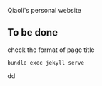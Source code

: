 Qiaoli's personal website

## To be done

check the format of page title

```
bundle exec jekyll serve
```
dd